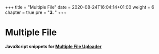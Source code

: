 +++
title = "Multiple File"
date = 2020-08-24T16:04:14+01:00
weight = 6
chapter = true
pre = "<b>3. </b>"
+++

<!-- ### Chapter 3 -->

# Multiple File

#### JavaScript snippets for [Multiple File Uploader](https://wiki.processmaker.com/3.1/Multiple_File_Uploader)